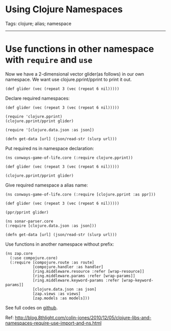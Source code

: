 # Using Clojure Namespaces
Tags: clojure; alias; namespace

------

# Use functions in other namespace with `require` and `use`

Now we have a 2-dimensional vector glider(as follows) in our own namespace.
We want use clojure.pprint/pprint to print it out.

    (def glider (vec (repeat 3 (vec (repeat 6 nil)))))

Declare required namespaces:

    (def glider (vec (repeat 3 (vec (repeat 6 nil)))))

    (require 'clojure.pprint) 
    (clojure.pprint/pprint glider)

    (require '[clojure.data.json :as json])

    (defn get-data [url] (json/read-str (slurp url)))

Put required ns in namespace declaration:

    (ns conways-game-of-life.core (:require clojure.pprint)) 

    (def glider (vec (repeat 3 (vec (repeat 6 nil)))))

    (clojure.pprint/pprint glider) 

Give required namespace a alias name:

    (ns conways-game-of-life.core (:require [clojure.pprint :as ppr]))

    (def glider (vec (repeat 3 (vec (repeat 6 nil)))))

    (ppr/pprint glider)

    (ns sonar-parser.core 
    (:require [clojure.data.json :as json]))

    (defn get-data [url] (json/read-str (slurp url)))

Use functions in another namespace without prefix:

    (ns zap.core
      (:use compojure.core)
      (:require [compojure.route :as route]
                [compojure.handler :as handler]
                [ring.middleware.resource :refer [wrap-resource]]
                [ring.middleware.params :refer [wrap-params]]
                [ring.middleware.keyword-params :refer [wrap-keyword-params]]
                [clojure.data.json :as json]
                [zap.views :as views]
                [zap.models :as models]))

See full codes on [github](https://github.com/leetschau/zap-ring/blob/master/src/zap/views.clj).

Ref: http://blog.8thlight.com/colin-jones/2010/12/05/clojure-libs-and-namespaces-require-use-import-and-ns.html
